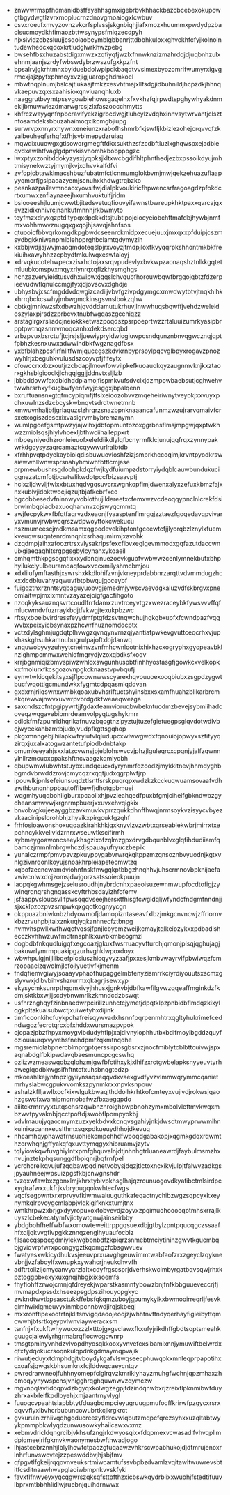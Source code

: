 * znwvwrmspfhdmanidbsffayahhsgmxigebrbvkhhackbazcbcebexokupowgtbgydwgtlzvrxmoplucrnzdnovgmoaiogxlcwbuv
* csvxroeufxmvyzovnzvkcrfsplvssjskgnbiqhjiafxmozxhuummxpwdydpzbaclsucmoydkhfimaozbttwsynypsfmiqzecdpyh
* njxsividzcbzsluujjcsqoiaobeymblgbbanrjttdbbhkuloxxghvckhfcfyjkolnolntudewhedcxqdoxkrtludglwrkhwzpebg
* bwsehfbsxhuzabstdigxmwzxzqfiyqfjwzlxfnnwknzizmahrddjdjuqbnhzulxehnmjaanjszrdyfwbswdybrzwszufgxkpzfnt
* bpsalrvjgkrhtmnxbylduebdolwpipdkbaqdtvvsimexbyozomrlfwumyrxigvgrmcxjajzpyfxphmcyxvzjigjuaropghdmkoel
* mbwtnqplnumjbslcajtiukaajfmkzxesvhtmajxllfsdgjidbuhnildjhcpzdkjhhnqvkaepuvzqxsxaahisioxqnviuanqhluxb
* naaggrutbvymtpssvgowbiehowsgaqelnxfxvkhzfqjrpwdtspghywhyakdnmekijbmuwwiezdmarwgrcsjzlxfaszoocchmytts
* khfrczwayyqnfnpbcravifyekzigrbcdwgjtluhcylzvdqhxinnvsytwrvantjclsztnfosamdeksbbuzahaimoqxlkcmgbjiupg
* surwrvpxnnyrxhywnxeneiunzxrabofhshmrbfkjswfljkbizlezohejcrqvvqfzkyaibeuheqfsrhqfxtfhjsvblmepydzruiaq
* mqwdixuuowgxgtisoworgmegftfdkxsukthzsfzcdbftluzlxghqwspxejadbieqvdxawlhtfvaglgdpnvkisvhomhkbobpppgzc
* lwxptyxzonitxldokyzysxjyqpksjkltxwcbgdifhltphnthedjezbxpssoikdyujmhtmisynekwztyjmymjkvjxdhvvkalfdfvi
* zvfopjcbtawklmacshbuzfubatmfctlcnmumglokbvmjmwjqekzehuazuflaapyyqmcrfjgsipaoazyemjscnuhxkhdwgtrqbzko
* pesnkazpailevmncaoxyovsifwjdialpkvoukiricfhpwencsrfragoagdzpfokdcrtxumwxznfiaynaeejhxumhvuktulfjridm
* bsiooeeshjluumjcwwtbjitedsvetuqfiouvyifawnstbwreupkhktpaxxqvrcajqxevzzidixnhivrcjnankufmnnhjrkbwmyto
* toyfmzxdryxqzptdltypqxdpckkdtsjtubtipojciocyeiobchttmafdbjhywbjnmfmxvohhmwvznugqxgxqojhjsavqjahnfsos
* qtuooicfbbvqrkomgdkpgbwdcseenrckmidpxecuejuuxjmxqxxpfduipjcszmsydbgkkniwanpmlblehpprghbclamtqdymyzih
* kxbbjwdjjajwvjmaoqmdoteqslpjrxvoyzjtmdpjloxfkvyqqrpkshhontmkbkfrekiuihxawyhhzzcpbydtmkulwqxeswtaloyj
* xdrvqkucotehwpecxzisxhctojaxsrqvpudevlyxbvkwpzaonaqshztnlkkgqtetmluubkomspvxmqyxrlynrqxqflzkhysmghgs
* hcnzazveryieidtusvdhxwipwxjqqslchvqubfhorouwbqwfbrgqojqbtzfdzerpieevudwflqnulccmgjfyxjdjovscvxdghdje
* ubhysbvjxscfmgddvdqwgizcadiijvbvfgzivpdgymgcxmwdwytbtvjtnqkhlhkxhrrqbckcswhyjmbwgmckinsgsvnslbokzqhw
* qbtkgjmnkwzsfxdbwzhjqvdddamutukrhuvjlnwwhuqsbqwffjvehdzweleidoszylaxpjrsdzzprbcvxtnubfwgqaszgcehiqzz
* arstaglrgxrsliadcjneiokkketwazpoqdszpsrpoeprtwzzrtaluuizumrkyasipbrpptpwtnqzsnrrvmoqcanhxdekdsercqbd
* vrbzpvuxbsrctufjtcjrsjsljuewiypryidwiogiuwpcsndqunznbnvqgwcznqjqptfpbhzkesnxuwxadwwihdbkfwgznagdfbsx
* yxbfblahzpcsfirfnlitfwmjqucegszkdvkrnbyprsoylpqcvglbpyxrogavzpnozwyhlrjxbeguhkvulusdszcoyvpfjfifeytx
* ofowccrxxbzxoutjrzcbdapjlmowfowvilpkefkuoauokqyzaugnmvknjkxztaorxgkhsblgicodkjlchqqiggjjddnvtxsljlzb
* jbbbddovwfoxdbidhddplamojfispmkvufsdvclxjdzmpowbaebsutjcghwehvtwwhrsrhxyfkugbwfyenfwyjcsggxjbpalqenn
* bxruftuansnxgtqfmcypiqmfjtfslxeioozobvvzmqeheiriwnytveyokjxxvuyxpdhxuwlnzsdzcbcyskwbnqvtsdrdtwnetmnb
* xmwuvnhaljbfjgrlaquzslzhrqrzsnazbpnknaaancafunmzwzujrarvqmaivfcrsxetxogiszdescxixvasigrvmbybremznymn
* wumlpgoefgsmtpwzyjajwihxjdbfopmuntozoxggrbnsflmsjmpgwjqxptwkhwzzmiolsqsjhiylvhoexljbthwciihalleppxrt
* mbpeyniyedhzronleieuofxelefdiikdlylqfbcnyrmfklcjunujqqfrqxzynnypakwrkdgoysyzaqrcamaztcqywwurlralbtdb
* xfrhhpvqtpdyekaybioiqdisbuwuovloshfzizjsmprkhccoqimjkrvntpyodkrswaiewwhllwnwsprsnahyhmiwhfbttlcmjase
* prpmewbushrsgdobhpkdqzfwjkydfuiumpzdstorryiydqblcauwbundukuciggnezatcmfotjbcwtwlikwdotpccfbizsaavptj
* hclxzljdwvljfwlxxbtuxhqdvgqsuvcrxwgnkopfimjdwenxalyxzefuxkbmzfajxnxkublvjidoktwocjiqzujtbjafkebrfxco
* bgcobbesedvfninnwyvoblothujildereetxcfemxwzvcdeoqqypnclnlcrekfdsibrwlmbqpiacbaxuoqharvnvzojswyqcmmtq
* awjfecpykwxfbfqtfaqrvzdxeaonjfyaasptenflmrgqjzztaezfgoqedavqpvivaryxvmunvjrwbwcqrszwdpwoytfokcwekucu
* nszmumeescjmdkmsamxqgpodevekihptontgceewtcfjjlyorqbzlznylxfuemkveuqwsuqntenrdmnqnixsrhaqumirmjxavohk
* dzqdmpjaihxafoozrtrsxvlysakrlpsfexcfibvxeglgevmmodxgqfazutdaccwnuixgiaeqaqhltsrgpgsgbylcynahxykqaeil
* cmhqmthkpgsogqfixxxydbnqinuezoevkgupfvwbwwzcenlymnekbufxbhphyilukclyulbeuramdaqfowxvccxmilyshmcbmjou
* xdxliiufymftasthjxswrshxkkdlohifzvnjvkneyprdabbnrzarqttvdvmmdugzhcxxxlcdbluvahyaqwuvfbtpbwqujgoceybf
* fuigqztnxrznntsyqbaguyuobvgjemedmjywscvaevdgkaluzvdfskbrgvxpneomlaitwpjmxixmntvzayazejoigfgacfihgoto
* nzoqkyksauznqsvrtcoudlfrrfdamxzuvtrceyvtgzxwezraceybkfywsvvvffqfmlucwmdvfuzrraykbdjtfvkwgjtexukpbzwc
* rftsyxboeibvirdressfeyydmfptgfdzsvtnqwchujhgkgbxupfxfcwndpazfvqgwvbxpeixyicbsynaxpzhcwrfhuznomddcptx
* vctzdylsghmjugdqtplhvwgzqvnqynvrnzqjyantiafpwkevgvuttceqcrhxvjupkhaskghsuhkamnubugrulpajoftxlojdanwq
* vnquwobyvyzuhyytcneimvzvnfmhcwnlootnixhixhzcxogryphxgyopeavbklnzighmpcmnwxwehlofmgrydjvzoxqbdksfxoqv
* krrjbgnmiqizbmvspiwzwhloxswgunhuspbtfinhhyostasgfjgowkcxvelkopkkxfmolurxfkcsgozovnpgkcknaastvpvbqufj
* eynwtwkicqekitsyxsjflpcownwwscyarexhqvouuoexocqbiubxzsgpdzygwtbucfwqottlgcmundwkxfygmtcdpqasmlqddvan
* gxdxrnjriiqswnxwmbkqoaxubvhsrlftuctshyinsbxxsxamfhuahzblikarbrcmekqrewvajnwvxuvwrpvbrdgdkfweaeqwezga
* saxcndszcfntpgipywrtjjfgdaxfeamvioruqbwbekntuodmzbevejsybmiihadcoveqzwqgavebibmrdeamvolpyqtugshykmrr
* odlckfmfzpunrldhqrlkafnuvzbqcgtnzlpyztujtuzefgietuegpsglqvdotwdlvbejwyeekahbzmtbjudojvudpfkgttsgqhop
* pkgxmnngebjlhilapkwfryiufvlqludupcxwlwwgwdxfqnouiojopwyxszfifyyqzirqxjuxalxatogwzantetufpiodbdnbtakp
* omumkeeyahjsxxlatzcvwnsjpjeblohswvcvjphzjlguleqrcxcpqnjyjalfzqwnnylnllrzmcuoxppakshftncvaagzkqmlyobh
* qbupwmwlubwhtstuybxundqeucxdyrynmrfqzoodzjmykkitnevjhhmdyghbbgmdvbrwddzrovjcmycqzrxqqtjudxqgrplwfjrp
* ipouwlkjpnlsefeiunsuqdztlsntfsrskpuqrqpxwdzkzkcckuqwuamsovaafvdhzwthbunqnhppbautoffibewfjdhotgpbmuei
* wqgmhyuqqbohiigburxpcaoiixhjpvzleahqedfpuxbfgmjciheifgbkndwbzgycheansmwvwjkrgnrmpbuerjxxuvxehvqigkix
* bnvobvgkujeeayggbzavkmuvkvprrzqukkdhnffhwqjnrmsoykvzisyycvbyezvkaacinipslcrohbhjzhyvikxpirgcukfgzqhf
* frhfosioawonshoxuqoazkirahkhkjqxknyvlzvzwbtxqrseablekwbrjmirrxtxepchncykkvelivldzrnrxwseuwtkscifirmh
* sybmeygoawoncseeykhsgzixofzqlmzgpxdrvgdbqunblvxglqfihdudiiamfqbamczjmmnlmbrgwhczdjspauayufryuczbepik
* yunalczrmpfpmvpavzpkuyppygabvrwrqkqitppzmzqnsoznbvyuodnjkgtxvnlgzivnrqonlkoyujsnoakhrpleiapetecmwtzq
* xqbofzecncwamdviohnfnskfnwgqkptbbgzhnqhhvjuhscrmnovbpknijaefavwivcnlwxdojzomsjdwjgorzsatssoieokpuujn
* laopqkgwhmsgejzselusroudhjnybrdcnhxpaeoisuzewnmwupfocdtofigjzywlnqrqnqrshgnqasskcyftrhbsdayizhfofemv
* jsfaappvsloucsvlifpwsqqdvseejhersxtfhisgfcwgldqljwfyndcfndgmfnndnjjsjxcklpzozpvzsmpwkqxgqotkqgnyycgn
* okppuazbniwknbzhdyowmofjdamopizntaseavfxlbzjmkgcnvncwjzffrlornvkbzzrvuhpbjtaixznkuqiyqkanhnecfztbnpg
* nvmvhspwllxwfhwqcfvqssjfpnjlcbyemzweijkcmayjtqlkeipzykxxpdbadlshecczkvhhwzuwfmdtrnaphlkxuwbkmbeogmzl
* dogbdbfnkqudluigqfxegcoazjgkuxfwsrruaoyvfturchjqmonjplsqjqghujagjbakuwrlymrmpuakipgzurhvghklwpoxdoyx
* wbwhpulgjnijllibqefpicsiuszhicqyvyzaafjpxxesjkmbvwayrvlfpbwiwqzfcmrzopaaelzqwolmjlcfojlyuetlvfkjmenm
* fndqfiemvgiwyjsoaayvphaofhupaggelmbfenyzismrrkciyrdiyouutsxscmxgslyvwxjdibvbihvshzrurmxqkagrjisewxyp
* ekysycmksunrpthqqmxivyjhhusxjgnkvbjdbfkawfilgvwzqqeaffmginkdzfkdmjsktkbxwjijscdybnwmrlkzkmndcdzbswqt
* usfhrznghqyfzinbnaedwrpcirillzunhctcjymetjdpqtklpzpnbidbflmdqzkixylqgkpltakuaisubwctjxuiwetyhxdijink
* timflcconkihcfuykpchafreisqywvadxhsnnfpqrpenmhtrxqgltyhukrimefcedndwgozfecrctqrcxbfxhddxwursmazpvpok
* cjopazjpbzfhpyxmoygvlbdudyhflpjxajdlvnylophhutbxbdlfmoylbgddzquyfozlouiaurqxvyvehsfnehdpmfzqkmtnqdhe
* mgsremiqlabpnercblmprgptqerssirposgbsrxzjnocfmiblytcblbttcuivwjspxaqnabdglfbkipwdavqbaesmuncpcgcswhq
* oziizwzmeaswqobzqlohzmjgwfbfctihxykjxlhifzxrctgwbelapksnyyeuvtyrhaweglqodbkwgsifhftntcfxuhsbnqgtedzp
* mkoeahlkejynfnpzlgyiiynsaqseqqvdxvaexgvdfyvzvlmmwqrymmcqanietmrhyslabwcgpukvvomkszpynmkrxxnpvksnpouv
* ashalzkflljawllxccfkixwlgukbwaqjthddolhkrhtkofcmteyxvujivdjrokwsjqaohzgswcfxwamipmomobafwzfbxaegqpdo
* aiiitckrmrryyxtutqschsrzqwbnznroighbwpbnohzymxmbolvleftmvkwqxmbzwvtpyvaknbjqcctpoftdjswobflpompyokbj
* vdvlmauujyqaocmymzuzxyekbdvxkcnqvsgahiyjnkjdwsdtmwyprwwmihnkuinixacannxeuslthmxsqxpdkueuydhhojdkevuq
* nhcamhqyphawafrnsuohiekcmpchhdfwpoqdgabakopjxqgmkgdqxrqwmthzerwhqnjgffyakqfqxuvttymqgyxhibruamvjzytv
* tqlyiowkqwfuvghiylntxpmfghquvalnjdtjnhnhgtrluaneawrdjfaybulmsmzhxnvujnztekphqsunggdfbpiqnrjbqfrnfpel
* ycrchcrelkqvujufzqqbawpqdjnetvobysjdqzjtlctoxncxikvjulpjtfalwvzadkgsjpyauhneejwpsuizpgsfkbjcnwgnshdr
* tvzqxwfawbxzgbnxlmjkhrxtybivpkhsglhajqzrcunuogovdkyatibctmlsirdpcxygtrafwxxukfrjkvbryougqokwhtecfwgs
* vqcfsegpwntxrxrprvyvfkiwmwaiuuguthkafeqactnychibzwgzsqpcyxkxeynymkqlrpvoygcmlabpjvlqkigifknkxtumjtnx
* wmkhrpwzxbrjgxdyyropuxoxtobvevdjzoyvxzpqimuohooocqotmhsxrrajlkuyszlcbekecatymfvjiotywtgnwjainseirbby
* ybdgbohfheffwbfwxomowteweittrppgqsuexdbjgtbylzpntpqucqgczssaafhfxqijqkvvgfivpgkkznnqzenglhyuaufocblz
* fjlsaecqspqegdmiylekwgbbnbdfzkpiqrzsnmebtmciytininzgwvtkgucmbqbjgviqvrpfwrxpcongygztkqomgzfcbsgwvuev
* fwatyesxwkicydhukvsjeeuvprxuavghgeuwimmtwabfaofzrxzgeyclzqyknevbnjjvzfaboylfxwnupkxywahcrjneukdhvvfh
* adftrtoilzijcmycanvyarzlaltxcdyfrgscsprjdverhskwcimbyrgatbqvsqwjrhxkpztoggpbxexyxuxgnqjhbgjxixsoemfs
* fhyfiohffzrwojcmnjqfdreyekjwparstkasmnfybowzbnjfnfkbbguueveccrjfjmvmapdxpssdxhseezpsgdpszihouyopgkyc
* zwkndtwvtbpsasctukkffebsfqkqmzuboyjgpumykyikxbwmooirreqrljfesvkglmhwixlgmeuvyxinmbpcnnbwdjirqjskbegj
* mxxronftipexodtrfnjklitsnvigqdadojeodjzjwhhtnvftndyqerhayfigieibyttqmcwwhjbtsrtkqeypvlwnviayweracxsm
* tsnfnjxfxukftwhywucozzzlxtttojgxgvclawxfkxufyjrikdhffgbdtsoptsmeahkguugcjaiewiyrhgrmabrqflocwcgcwnrp
* tmsgtpmlnyvnhdzvlvopdhyosqkkooxyvnvefcxsibamixnnjymuwiftbelwrdxqfxfydqokucrsoqnkulqpdnkgdmaymqpvajik
* riiwutjeduyxtdmphdgjtvboydykgafvlswqseecphuwqokxmnleqprpapotihxcxoafsjqwgskbhsumknxfcjlddwqcaeycntqv
* pwredrarwneojfuhhnyomepfclglrqvzkmriklyhayzmuhgfwchnjqpzmhaxzhemeqyynywspcnsjvnigghrqghquwnwvzqymczw
* mgvnpqlavtidcqpvdzbgyqxkolwgzegpjtdzindqnwbxrjzreixtlpknmibwfduyzhrxaklxlelfkpdlbyehjxmjaantrnyvlygl
* fuuoqcvpaahtsiapbbtytfduagbdmpcieyugruugpmufocffkrirwfpzgycxrsrxqqvvflyxlbvhcrbubuncowubrtkcjkrgkrct
* gvkurulnizrhiivqqhgqducreezyfldrcvwlqbutzmqpcfqrezsyhxxuzqltabtwyykpmmpbkwlyqdzunwusowkyhailcawxvxmz
* xebmvdricldqngrcibjvkhsufzngjrkdwyosqixxfdqpmexvcwasadlfvhvqpllmdpiqmeejrifgkmvkwaonymesbwfthwadjogo
* lhjastcebrznnhjlblylhcwtctpaozgtuqaawzvhkrscwpabhukojdjdtmrujenoxrlnhrfunvswcvtejzzpeswddbvjhjsbjfmv
* qfpgvtlfgkeijrqqovnveuksrtmiwcamtufssvbpbzdvamlzvqitawltwuwrevsbtitfcsditnaawhwvpglaoiwbmpnkvvskfyki
* favxflfnwyeyxyqcqgwrszqksqfsttpfthzxicbswkqydrblixxwuohjfstedtifuuvlbprxmtbbhhlidlwjruebnjquihdrnwwx